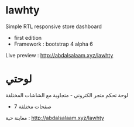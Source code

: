 # lawhty
Simple RTL responsive store dashboard
 * first edition
 * Framework : bootstrap 4 alpha 6
 
Live preview : http://abdalsalaam.xyz/lawhty


# لوحتي
لوحة تحكم متجر الكتروني - متجاوبة مع الشاشات المختلفة
* 7 صفحات مختلفة



معاينة حية : http://abdalsalaam.xyz/lawhty
